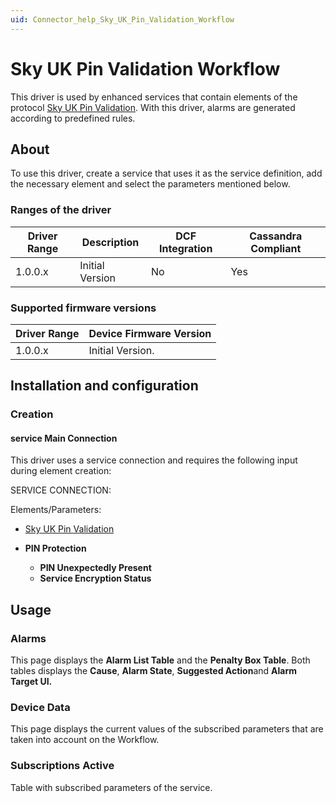 ```yaml
---
uid: Connector_help_Sky_UK_Pin_Validation_Workflow
---
```


# Sky UK Pin Validation Workflow

This driver is used by enhanced services that contain elements of the protocol [Sky UK Pin Validation](xref:Connector_help_Sky_UK_Pin_Validation). With this driver, alarms are generated according to predefined rules.

## About

To use this driver, create a service that uses it as the service definition, add the necessary element and select the parameters mentioned below.

### Ranges of the driver

| **Driver Range** | **Description** | **DCF Integration** | **Cassandra Compliant** |
|------------------|-----------------|---------------------|-------------------------|
| 1.0.0.x          | Initial Version | No                  | Yes                     |

### Supported firmware versions

| **Driver Range** | **Device Firmware Version** |
|------------------|-----------------------------|
| 1.0.0.x          | Initial Version.            |

## Installation and configuration

### Creation

#### service Main Connection

This driver uses a service connection and requires the following input during element creation:

SERVICE CONNECTION:

Elements/Parameters:

- [Sky UK Pin Validation](xref:Connector_help_Sky_UK_Pin_Validation)

- **PIN Protection**
  - **PIN Unexpectedly Present**
  - **Service Encryption Status**

## Usage

### Alarms

This page displays the **Alarm List Table** and the **Penalty Box Table**. Both tables displays the **Cause**, **Alarm State**, **Suggested Action**and **Alarm Target UI.**

### Device Data

This page displays the current values of the subscribed parameters that are taken into account on the Workflow.

### Subscriptions Active

Table with subscribed parameters of the service.
